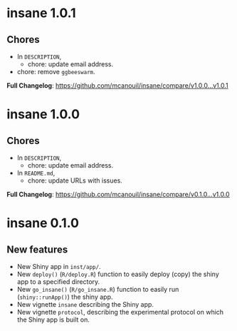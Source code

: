 # insane 1.0.1

## Chores

- In `DESCRIPTION`,
  - chore: update email address.
- chore: remove `ggbeeswarm`.

**Full Changelog**: <https://github.com/mcanouil/insane/compare/v1.0.0...v1.0.1>

# insane 1.0.0

## Chores

- In `DESCRIPTION`,
  - chore: update email address.
- In `README.md`,
  - chore: update URLs with issues.

**Full Changelog**: <https://github.com/mcanouil/insane/compare/v0.1.0...v1.0.0>

# insane 0.1.0

## New features

* New Shiny app in `inst/app/`.
* New `deploy()` (`R/deploy.R`) function to easily deploy (copy) the shiny app to a specified directory.
* New `go_insane()` (`R/go_insane.R`) function to easily run (`shiny::runApp()`) the shiny app.
* New vignette `insane` describing the Shiny app.
* New vignette `protocol`, describing the experimental protocol on which the Shiny app is built on.
